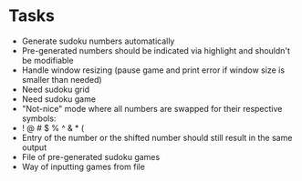 # Tasks
- Generate sudoku numbers automatically
- Pre-generated numbers should be indicated via highlight and shouldn't be modifiable
- Handle window resizing (pause game and print error if window size is smaller than needed)
- Need sudoku grid
- Need sudoku game
- "Not-nice" mode where all numbers are swapped for their respective symbols:
- ! @ # $ % ^ & * (
- Entry of the number or the shifted number should still result in the same output
- File of pre-generated sudoku games
- Way of inputting games from file